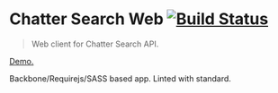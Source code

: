 # Chatter Search Web [![Build Status](https://travis-ci.org/chatter-search/chatter-search-bb.svg?branch=master)](https://travis-ci.org/chatter-search/chatter-search-bb)

> Web client for Chatter Search API.

[Demo.](https://chatter-search-bb.surge.sh/)

Backbone/Requirejs/SASS based app. Linted with standard.
